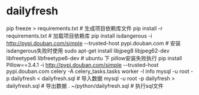 # dailyfresh
pip freeze > requirements.txt # 生成项目依赖库文件
pip install -r requirements.txt # 加载项目依赖库
pip install isdangerous -i http://pypi.douban.com/simple --trusted-host pypi.douban.com # 安装isdangerous失败时使用
sudo apt-get install libjpeg8 libjpeg62-dev libfreetype6 libfreetype6-dev # ubuntu 下 pillow安装失败执行
pip install Pillow==3.4.1 -i http://pypi.douban.com/simple --trusted-host pypi.douban.com
celery -A celery_tasks.tasks worker -l info
mysql -u root -p dailyfresh < dailyfresh.sql # 导入数据
mysql -u root -p dailyfresh > dailyfresh.sql # 导出数据
\. ~/python/dailyfresh.sql # 执行sql文件
